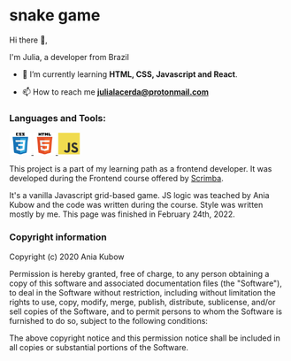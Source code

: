 # snake game

Hi there 👋,</br>

I'm Julia, a developer from Brazil</br>

- 🌱 I’m currently learning <strong>HTML, CSS, Javascript and React</strong>.

- 📫 How to reach me <strong>julialacerda@protonmail.com</strong>

<h3 align="left">Languages and Tools:</h3>
<p align="left"> <a href="https://www.w3schools.com/css/" target="_blank" rel="noreferrer"> <img src="https://raw.githubusercontent.com/devicons/devicon/master/icons/css3/css3-original-wordmark.svg" alt="css3" width="40" height="40"/> </a> <a href="https://www.w3.org/html/" target="_blank" rel="noreferrer"> <img src="https://raw.githubusercontent.com/devicons/devicon/master/icons/html5/html5-original-wordmark.svg" alt="html5" width="40" height="40"/> </a> <a href="https://developer.mozilla.org/en-US/docs/Web/JavaScript" target="_blank" rel="noreferrer"> <img src="https://raw.githubusercontent.com/devicons/devicon/master/icons/javascript/javascript-original.svg" alt="javascript" width="40" height="40"/> </a> </p>


This project is a part of my learning path as a frontend developer. It was developed during the Frontend course offered by <a href="https://scrimba.com/">Scrimba</a>.

It's a vanilla Javascript grid-based game. JS logic was teached by Ania Kubow and the code was written during the course. Style was written mostly by me.
This page was finished in February 24th, 2022.


<h3> Copyright information </h3>
Copyright (c) 2020 Ania Kubow

Permission is hereby granted, free of charge, to any person obtaining a copy of this software and associated documentation files (the "Software"), to deal in the Software without restriction, including without limitation the rights to use, copy, modify, merge, publish, distribute, sublicense, and/or sell copies of the Software, and to permit persons to whom the Software is furnished to do so, subject to the following conditions:

The above copyright notice and this permission notice shall be included in all copies or substantial portions of the Software.

